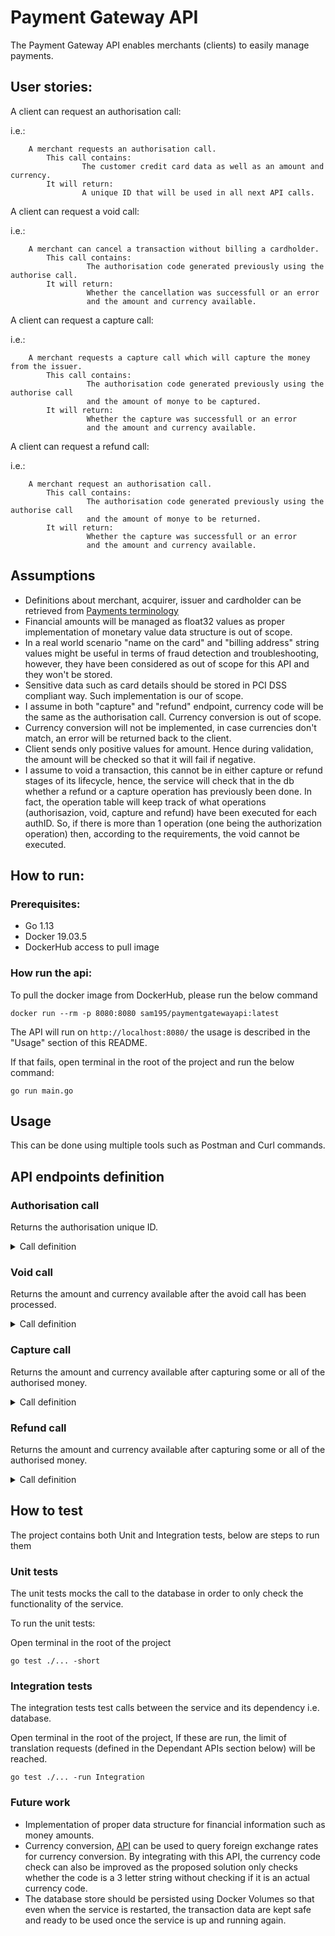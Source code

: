 # Payment Gateway API

The Payment Gateway API enables merchants (clients) to easily manage payments. 

## User stories:
A client can request an authorisation call:

i.e.: 

        A merchant requests an authorisation call. 
            This call contains:
                    The customer credit card data as well as an amount and currency. 
            It will return:
                    A unique ID that will be used in all next API calls.
   
A client can request a void call:

i.e.: 

        A merchant can cancel a transaction without billing a cardholder. 
            This call contains:
                     The authorisation code generated previously using the authorise call.
            It will return:
                     Whether the cancellation was successfull or an error 
                     and the amount and currency available. 
               
               
A client can request a capture call:

i.e.: 

        A merchant requests a capture call which will capture the money from the issuer. 
            This call contains:
                     The authorisation code generated previously using the authorise call 
                     and the amount of monye to be captured.
            It will return:
                     Whether the capture was successfull or an error 
                     and the amount and currency available. 
               

A client can request a refund call:

i.e.: 

        A merchant request an authorisation call. 
            This call contains:
                     The authorisation code generated previously using the authorise call 
                     and the amount of monye to be returned.
            It will return:
                     Whether the capture was successfull or an error 
                     and the amount and currency available. 
               
## Assumptions
* Definitions about merchant, acquirer, issuer and cardholder can be retrieved from [Payments terminology](https://www.marqeta.com/payments-basics)
* Financial amounts will be managed as float32 values as proper implementation of monetary value data structure is out of scope.
* In a real world scenario "name on the card" and "billing address" string values might be useful in terms of fraud detection and troubleshooting,
 however, they have been considered as out of scope for this API and they won't be stored.
* Sensitive data such as card details should be stored in PCI DSS compliant way. Such implementation is our of scope. 
* I assume in both "capture" and "refund" endpoint, currency code will be the same as the authorisation call. Currency conversion is out of scope.
* Currency conversion will not be implemented, in case currencies don't match, an error will be returned back to the client.
* Client sends only positive values for amount. Hence during validation, the amount will be checked so that it will fail if negative.
* I assume to void a transaction, this cannot be in either capture or refund stages of its lifecycle, hence, the service will check that
in the db whether a refund or a capture operation has previously been done. In fact, the operation table will keep track of what operations (authorisazion,
void, capture and refund) have been executed for each authID. So, if there is more than 1 operation (one being the authorization operation) then,
according to the requirements, the void cannot be executed.

## How to run: 
### Prerequisites: 
- Go 1.13
- Docker 19.03.5
- DockerHub access to pull image

### How run the api:
To pull the docker image from DockerHub, please run the below command
```
docker run --rm -p 8080:8080 sam195/paymentgatewayapi:latest
```
The API will run on ```http://localhost:8080/``` the usage is described in the "Usage" section of this README.

If that fails, open terminal in the root of the project and run the below command:

```
go run main.go
```

## Usage

This can be done using multiple tools such as Postman and Curl commands.

## API endpoints definition

### Authorisation call

Returns the authorisation unique ID.

<details>
  <summary>Call definition</summary>
  
* **URL**

  /authorize

* **Method:**

  `POST`
  
* **Data Params**

     **Required:**
   
    ```json
    {
      "card_details":{
        "card_number": "integer indicating the cardholder's card number",
        "expiry_date": "string indicating the date of expiration of the card in MM-YYYY format",
        "cvv": "integer indicating the card verification value"
      },
      "amount": "floating point (float32) value with the amount to be authorised",
      "currency": "string in three letter format indicating the currency of the amount to be authorised."
    }
    ```

* **Success Response:**

  * **Code:** 201 CREATED <br />
    **Content:** 
    ```json
    {
     "id": "string indicating the authorisation unique id",
     "success": "boolean indicating whether the call was successful or not",
     "amount": "floating point (float32) value with the amount that has been authorised",
     "currency": "string in three letter format indicating the currency of the amount that has been authorised."
    }
    ```
 
* **Error Response:**

  * **Code:** 400 BAD REQUEST <br />
  
      In case the required fields are wrong or invalid.
      
      **Content:** `{ "error": "string indicating the errors" }`
  
  OR  
     
  * **Code:** 401 UNAUTHORISED <br />
  
      In case the card number is rejected.
      
      **Content:** `{ "error": "string indicating the errors" }`
        
  OR

  * **Code:** 422 UNPROCESSABLE ENTITY <br />
  
      In case any of the fields are invalid. e.g. if the card is expired.
      
      **Content:** `{ "error": "string indicating the error" }`
  
  OR
  
  * **Code:** 500 INTERNAL SERVER ERROR <br />
    
      In case there is no connection to the database or marshalling issues within the service.
        
      **Content:** `{ "error": "string indicating the error" }`
      
</details>

### Void call

Returns the amount and currency available after the avoid call has been processed.

<details>
  <summary>Call definition</summary>

* **URL**

  /void

* **Method:**

  `PATCH`
  
* **Data Params**

     **Required:**
   
    ```json
    {
       "id": "string indicating the authorisation unique id"
    }
    ```

* **Success Response:**

  * **Code:** 200 OK <br />
    **Content:** 
    ```json
    {
     "success": "boolean indicating whether the authorisation call was successful",
     "amount": "floating point (float32) value with the amount that has been authorised",
     "currency": "string in three letter format indicating the currency of the amount that has been authorised."
    }
    ```
 
* **Error Response:**

  * **Code:** 404 NOT FOUND <br />
  
    In case the authorisation ID cannot be found.
  
    **Content:** `{ "error": "string indicating the error" }`
    
  OR
  
  * **Code:** 400 BAD REQUEST <br />
  
      In case the required fields are wrong or invalid.
      
      **Content:** `{ "error": "string indicating the errors" }`
    
  OR

  * **Code:** 422 UNPROCESSABLE ENTITY <br />
  
    In case any of the fields are invalid.    
  
    **Content:** `{ "error": "string indicating the error" }`
    
  OR
    
  * **Code:** 500 INTERNAL SERVER ERROR <br />
    
      In case there is no connection to the database or marshalling issues within the service.
        
      **Content:** `{ "error": "string indicating the error" }`
    
</details>
    
### Capture call

Returns the amount and currency available after capturing some or all of the authorised money.

<details>
  <summary>Call definition</summary>

* **URL**

  /capture

* **Method:**

  `PATCH`
  
* **Data Params**

     **Required:**
   
    ```json
    {
     "id": "string indicating the authorisation unique id",
     "amount": "floating point (float32) value indicating the available authorised amount"
    }
    ```

* **Success Response:**

  * **Code:** 200 OK <br />
    **Content:** 
    ```json
    {
     "success": "boolean indicating whether the authorisation call was successful",
     "amount": "floating point (float32) value with the amount that has been authorised",
     "currency": "string in three letter format indicating the currency of the amount that has been authorised."
    }
    ```
 
* **Error Response:**

  * **Code:** 204 No Content <br />
  
    In case the authorisation ID cannot be found.
  
    **Content:** `{ "error": "string indicating the error" }`
    
  OR
  
  * **Code:** 400 BAD REQUEST <br />
  
      In case the required fields are wrong or invalid.
      
      **Content:** `{ "error": "string indicating the errors" }`
  OR
      
  * **Code:** 401 UNAUTHORISED <br />
  
      In case the authorised card is now expired or the card number is rejected.
      
      **Content:** `{ "error": "string indicating the errors" }`
        
  OR

  * **Code:** 422 UNPROCESSABLE ENTITY <br />
  
      In case any of the fields are invalid.
      
      **Content:** `{ "error": "string indicating the error" }`
    
  OR
    
  * **Code:** 500 INTERNAL SERVER ERROR <br />
    
      In case there is no connection to the database or marshalling issues within the service.
        
      **Content:** `{ "error": "string indicating the error" }`
  
</details>
  
### Refund call

Returns the amount and currency available after capturing some or all of the authorised money.

<details>
  <summary>Call definition</summary>

* **URL**

  /capture

* **Method:**

  `PATCH`
  
* **Data Params**

     **Required:**
   
    ```json
    {
     "id": "string indicating the authorisation unique id",
     "amount": "floating point (float32) value indicating the available authorised amount"
    }
    ```

* **Success Response:**

  * **Code:** 200 OK <br />
    **Content:** 
    ```json
    {
     "success": "boolean indicating whether the authorisation call was successful",
     "amount": "floating point (float32) value with the amount that has been authorised",
     "currency": "string in three letter format indicating the currency of the amount that has been authorised."
    }
    ```
 
* **Error Response:**

  * **Code:** 204 No Content <br />
  
      In case the authorisation ID cannot be found.
    
      **Content:** `{ "error": "string indicating the error" }`
    
  OR

  * **Code:** 400 BAD REQUEST <br />
  
      In case the required fields are wrong or invalid.
      
      **Content:** `{ "error": "string indicating the errors" }`
  OR
      
  * **Code:** 401 UNAUTHORISED <br />
  
      In case the authorised card is now expired or the card number is rejected.
      
      **Content:** `{ "error": "string indicating the errors" }`
            
  OR
  
  * **Code:** 422 UNPROCESSABLE ENTITY <br />
  
      In case any of the fields are invalid.
      
      **Content:** `{ "error": "string indicating the error" }`
    
  OR
    
  * **Code:** 500 INTERNAL SERVER ERROR <br />
    
      In case there is no connection to the database or marshalling issues within the service.
        
      **Content:** `{ "error": "string indicating the error" }`

</details>

## How to test
The project contains both Unit and Integration tests, below are steps to run them

### Unit tests
The unit tests mocks the call to the database in order to only check the functionality of the service.

To run the unit tests:

Open terminal in the root of the project

```
go test ./... -short
```

### Integration tests
The integration tests test calls between the service and its dependency i.e. database.

Open terminal in the root of the project, If these are run, the limit of translation requests (defined in the Dependant 
APIs section below) will be reached.

```
go test ./... -run Integration
```

### Future work
* Implementation of proper data structure for financial information such as money amounts.
* Currency conversion, [API](https://exchangeratesapi.io/) can be used to query foreign exchange rates for currency conversion.
By integrating with this API, the currency code check can also be improved as the proposed solution only
checks whether the code is a 3 letter string without checking if it is an actual currency code.
* The database store should be persisted using Docker Volumes so that even when the service is restarted, the transaction data
are kept safe and ready to be used once the service is up and running again.